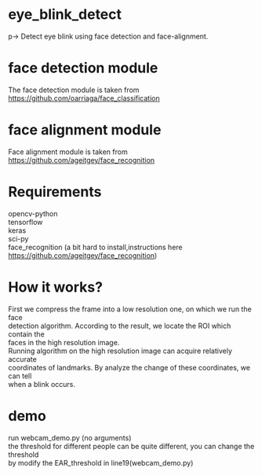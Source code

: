 # eye_blink_detect
p-> Detect eye blink using face detection and face-alignment.

# face detection module
The face detection module is taken from https://github.com/oarriaga/face_classification

# face alignment module 
Face alignment module is taken from https://github.com/ageitgey/face_recognition

# Requirements
opencv-python   
tensorflow   
keras   
sci-py   
face_recognition (a bit hard to install,instructions here https://github.com/ageitgey/face_recognition)
# How it works?
First we compress the frame into a low resolution one, on which we run the face  
detection algorithm. According to the result, we locate the ROI which contain the  
faces in the high resolution image.  
Running algorithm on the high resolution image can acquire relatively accurate   
coordinates of landmarks. By analyze the change of these coordinates, we can tell   
when a blink occurs.  

# demo
run webcam_demo.py (no arguments)  
the threshold for different people can be quite different, you can change the threshold  
by modify the EAR_threshold in line19(webcam_demo.py)  
